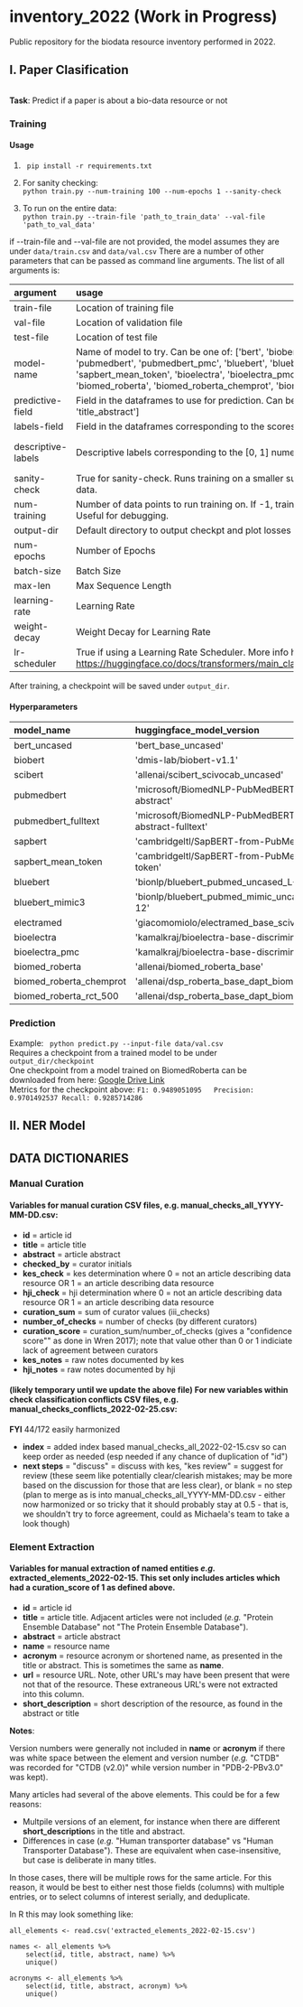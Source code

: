 # inventory_2022 (Work in Progress)
Public repository for the biodata resource inventory performed in 2022.

## I. Paper Clasification
###### 
**Task**: Predict if a paper is about a bio-data resource or not

<!-- ### Training Data -->

### Training

#### Usage
1. ``` pip install -r requirements.txt```
2. For sanity checking: <br>
``` python train.py --num-training 100 --num-epochs 1 --sanity-check ```

3. To run on the entire data: <br>
``` python train.py --train-file 'path_to_train_data' --val-file 'path_to_val_data' ``` <br>

if --train-file and --val-file are not provided, the model assumes they are under ```data/train.csv``` and ```data/val.csv```
There are a number of other parameters that can be passed as command line arguments. The list of all arguments is:

| argument | usage | default_value |
| :- | :- | :-|
| train-file | Location of training file |'data/train.csv' | 
| val-file | Location of validation file | 'data/val.csv'| 
| test-file | Location of test file |'data/test.csv' | 
| model-name | Name of model to try. Can be one of: ['bert', 'biobert', 'scibert', 'pubmedbert', 'pubmedbert_pmc', 'bluebert', 'bluebert_mimic3', 'sapbert', 'sapbert_mean_token', 'bioelectra', 'bioelectra_pmc', 'electramed', 'biomed_roberta', 'biomed_roberta_chemprot', 'biomed_roberta_rct_500'] | 'scibert'| 
| predictive-field | Field in the dataframes to use for prediction. Can be one of ['title', 'abstract', 'title_abstract'] | 'title'| 
| labels-field | Field in the dataframes corresponding to the scores (0, 1) | 'curation_score'| 
| descriptive-labels | Descriptive labels corresponding to the [0, 1] numeric scores |['not-bio-resource', 'bio-resource'] | 
| sanity-check | True for sanity-check. Runs training on a smaller subset of the entire training data. | False | 
| num-training | Number of data points to run training on. If -1, training is ran an all the data. Useful for debugging. | -1 | 
| output-dir | Default directory to output checkpt and plot losses |'output_dir/' | 
| num-epochs | Number of Epochs | 10 | 
| batch-size | Batch Size | 32 | 
| max-len | Max Sequence Length | 256 | 
| learning-rate | Learning Rate |2e-5| 
| weight-decay | Weight Decay for Learning Rate | 0.0 | 
| lr-scheduler | True if using a Learning Rate Scheduler. More info here: https://huggingface.co/docs/transformers/main_classes/optimizer_schedules | False| 

After training, a checkpoint will be saved under ```output_dir```.
<!-- #### Experiments -->

#### Hyperparameters

|model_name| huggingface_model_version | learning_rate | batch_size | weight_decay| lr_scheduler | 
| :--- | :--- | :---: | :---: | :---: | :---: |
|bert_uncased|'bert_base_uncased'|3e-5|16|0|False|
|biobert|'dmis-lab/biobert-v1.1'|3e-5|32|0|False|
|scibert|'allenai/scibert_scivocab_uncased'|3e-5|-|0|False|
|pubmedbert|'microsoft/BiomedNLP-PubMedBERT-base-uncased-abstract'|3e-5|32|0|True|
|pubmedbert_fulltext|'microsoft/BiomedNLP-PubMedBERT-base-uncased-abstract-fulltext'|3e-5|32|0|True|
|sapbert|'cambridgeltl/SapBERT-from-PubMedBERT-fulltext'|2e-5|32|0.01|False|
|sapbert_mean_token|'cambridgeltl/SapBERT-from-PubMedBERT-fulltext-mean-token'|2e-5|32|0.01|False|
|bluebert|'bionlp/bluebert_pubmed_uncased_L-12_H-768_A-12'|3e-5|32|0|True|
|bluebert_mimic3|'bionlp/bluebert_pubmed_mimic_uncased_L-12_H-768_A-12'|3e-5|32|0|False|
|electramed|'giacomomiolo/electramed_base_scivocab_1M'|5e-5|32|0|True|
|bioelectra|'kamalkraj/bioelectra-base-discriminator-pubmed'|5e-5|32|0|True|
|bioelectra_pmc|'kamalkraj/bioelectra-base-discriminator-pubmed-pmc'|5e-5|32|0|True|
|biomed_roberta|'allenai/biomed_roberta_base'|2e-5|16|0|False|
|biomed_roberta_chemprot|'allenai/dsp_roberta_base_dapt_biomed_tapt_chemprot_4169'|2e-5|16|0|False|
|biomed_roberta_rct_500|'allenai/dsp_roberta_base_dapt_biomed_tapt_rct_500'|2e-5|16|0|False|

### Prediction
Example: ``` python predict.py --input-file data/val.csv``` <br>
Requires a checkpoint from a trained model to be under ```output_dir/checkpoint``` <br>
One checkpoint from a model trained on BiomedRoberta can be downloaded from here: [Google Drive Link](https://drive.google.com/file/d/1qYDZvkpYqDWSIBLZg8J8x-Yzv4Fvuom0/view?usp=sharing)<br>
Metrics for the checkpoint above: ```F1: 0.9489051095	Precision: 0.9701492537	Recall: 0.9285714286```


## II. NER Model
###### 

## DATA DICTIONARIES

### Manual Curation

#### Variables for manual curation CSV files, e.g. manual_checks_all_YYYY-MM-DD.csv:

* **id** = article id
* **title** = article title
* **abstract** = article abstract
* **checked_by** = curator initials
* **kes_check** = kes determination where 0 = not an article describing data resource OR 1 = an article describing data resource
* **hji_check** = hji determination where 0 = not an article describing data resource OR 1 = an article describing data resource
* **curation_sum** = sum of curator values (iii_checks)
* **number_of_checks** = number of checks (by different curators)
* **curation_score** = curation_sum/number_of_checks (gives a "confidence score"" as done in Wren 2017); note that value other than 0 or 1 indiciate lack of agreement between curators
* **kes_notes** = raw notes documented by kes
* **hji_notes** = raw notes documented by hji

#### (likely temporary until we update the above file) For new variables within check classification conflicts CSV files, e.g. manual_checks_conflicts_2022-02-25.csv:

**FYI** 44/172 easily harmonized

* **index** = added index based manual_checks_all_2022-02-15.csv so can keep order as needed (esp needed if any chance of duplication of "id")
* **next steps** = "discuss" = discuss with kes, "kes review" = suggest for review (these seem like potentially clear/clearish mistakes; may be more based on the discussion for those that are less clear), or blank = no step (plan to merge as is into manual_checks_all_YYYY-MM-DD.csv - either now harmonized or so tricky that it should probably stay at 0.5 - that is, we shouldn't try to force agreement, could as Michaela's team to take a look though)

### Element Extraction

#### Variables for manual extraction of named entities *e.g.* extracted_elements_2022-02-15. This set only includes articles which had a **curation_score** of 1 as defined above.

* **id** = article id
* **title** = article title. Adjacent articles were not included (*e.g.* "Protein Ensemble Database" not "The Protein Ensemble Database").
* **abstract** = article abstract
* **name** = resource name
* **acronym** = resource acronym or shortened name, as presented in the title or abstract. This is sometimes the same as **name**.
* **url** = resource URL. Note, other URL's may have been present that were not that of the resource. These extraneous URL's were not extracted into this column.
* **short_description** = short description of the resource, as found in the abstract or title

**Notes**:

Version numbers were generally not included in **name** or **acronym** if there was white space between the element and version number (*e.g.* "CTDB" was recorded for "CTDB (v2.0)" while version number in "PDB-2-PBv3.0" was kept).

Many articles had several of the above elements. This could be for a few reasons:

* Multpile versions of an element, for instance when there are different **short_description**s in the title and abstract.
* Differences in case (*e.g.* "Human transporter database" vs "Human Transporter Database"). These are equivalent when case-insensitive, but case is deliberate in many titles.



In those cases, there will be multiple rows for the same article. For this reason, it would be best to either nest those fields (columns) with multiple entries, or to select columns of interest serially, and deduplicate.

In R this may look something like:

```
all_elements <- read.csv('extracted_elements_2022-02-15.csv')

names <- all_elements %>%
    select(id, title, abstract, name) %>%
    unique()

acronyms <- all_elements %>%
    select(id, title, abstract, acronym) %>%
    unique()
```
